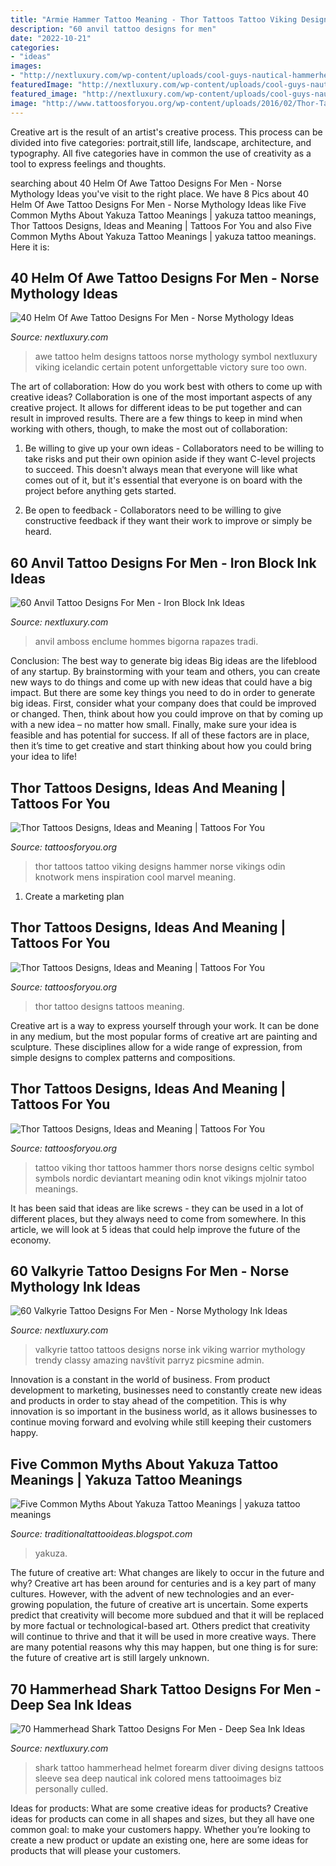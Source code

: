 ```yaml
---
title: "Armie Hammer Tattoo Meaning - Thor Tattoos Tattoo Viking Designs Hammer Norse Vikings Odin Knotwork Mens Inspiration Cool Marvel Meaning"
description: "60 anvil tattoo designs for men"
date: "2022-10-21"
categories:
- "ideas"
images:
- "http://nextluxury.com/wp-content/uploads/cool-guys-nautical-hammerhead-shark-tattoos-forearm-sleeve.jpg"
featuredImage: "http://nextluxury.com/wp-content/uploads/cool-guys-nautical-hammerhead-shark-tattoos-forearm-sleeve.jpg"
featured_image: "http://nextluxury.com/wp-content/uploads/cool-guys-nautical-hammerhead-shark-tattoos-forearm-sleeve.jpg"
image: "http://www.tattoosforyou.org/wp-content/uploads/2016/02/Thor-Tattoo-Designs.jpg"
---
```



Creative art is the result of an artist's creative process. This process can be divided into five categories: portrait,still life, landscape, architecture, and typography. All five categories have in common the use of creativity as a tool to express feelings and thoughts.

	

		
searching about 40 Helm Of Awe Tattoo Designs For Men - Norse Mythology Ideas you've visit to the right place. We have 8 Pics about 40 Helm Of Awe Tattoo Designs For Men - Norse Mythology Ideas like Five Common Myths About Yakuza Tattoo Meanings | yakuza tattoo meanings, Thor Tattoos Designs, Ideas and Meaning | Tattoos For You and also Five Common Myths About Yakuza Tattoo Meanings | yakuza tattoo meanings. Here it is:
		
    
## 40 Helm Of Awe Tattoo Designs For Men - Norse Mythology Ideas

<img loading=lazy src="http://nextluxury.com/wp-content/uploads/cool-arm-helm-of-awe-tattoo-design-ideas-for-male.jpg" onerror="this.onerror=null;this.src='https://tse2.mm.bing.net/th?id=OIP.QyvfWXp0OeUgzUSrrIxeHAHaHa&amp;pid=15.1';" alt="40 Helm Of Awe Tattoo Designs For Men - Norse Mythology Ideas">

_Source: nextluxury.com_

>awe tattoo helm designs tattoos norse mythology symbol nextluxury viking icelandic certain potent unforgettable victory sure too own. 

	

The art of collaboration: How do you work best with others to come up with creative ideas?
Collaboration is one of the most important aspects of any creative project. It allows for different ideas to be put together and can result in improved results. There are a few things to keep in mind when working with others, though, to make the most out of collaboration: 
1. Be willing to give up your own ideas - Collaborators need to be willing to take risks and put their own opinion aside if they want C-level projects to succeed. This doesn't always mean that everyone will like what comes out of it, but it's essential that everyone is on board with the project before anything gets started.

2. Be open to feedback - Collaborators need to be willing to give constructive feedback if they want their work to improve or simply be heard.

    
## 60 Anvil Tattoo Designs For Men - Iron Block Ink Ideas

<img loading=lazy src="https://nextluxury.com/wp-content/uploads/anvil-tattoo-rib-cage-side-of-body-ideas-for-gentlemen.jpg" onerror="this.onerror=null;this.src='https://tse2.mm.bing.net/th?id=OIP.LrkKkikoK3zIt1y9GbcZIgHaHa&amp;pid=15.1';" alt="60 Anvil Tattoo Designs For Men - Iron Block Ink Ideas">

_Source: nextluxury.com_

>anvil amboss enclume hommes bigorna rapazes tradi. 

	

Conclusion: The best way to generate big ideas
Big ideas are the lifeblood of any startup. By brainstorming with your team and others, you can create new ways to do things and come up with new ideas that could have a big impact. But there are some key things you need to do in order to generate big ideas. First, consider what your company does that could be improved or changed. Then, think about how you could improve on that by coming up with a new idea – no matter how small. Finally, make sure your idea is feasible and has potential for success. If all of these factors are in place, then it’s time to get creative and start thinking about how you could bring your idea to life!

    
## Thor Tattoos Designs, Ideas And Meaning | Tattoos For You

<img loading=lazy src="https://www.tattoosforyou.org/wp-content/uploads/2016/02/Hammer-of-Thor-Tattoo.jpg" onerror="this.onerror=null;this.src='https://tse4.mm.bing.net/th?id=OIP.ei93HQwkuVxiE4xP103v-wHaEV&amp;pid=15.1';" alt="Thor Tattoos Designs, Ideas and Meaning | Tattoos For You">

_Source: tattoosforyou.org_

>thor tattoos tattoo viking designs hammer norse vikings odin knotwork mens inspiration cool marvel meaning. 

	

1. Create a marketing plan 

    
## Thor Tattoos Designs, Ideas And Meaning | Tattoos For You

<img loading=lazy src="http://www.tattoosforyou.org/wp-content/uploads/2016/02/Thor-Tattoo-Designs.jpg" onerror="this.onerror=null;this.src='https://tse1.mm.bing.net/th?id=OIP.O3XNQbIpyfjNf-HDjtjpiwHaJ4&amp;pid=15.1';" alt="Thor Tattoos Designs, Ideas and Meaning | Tattoos For You">

_Source: tattoosforyou.org_

>thor tattoo designs tattoos meaning. 

	

Creative art is a way to express yourself through your work. It can be done in any medium, but the most popular forms of creative art are painting and sculpture. These disciplines allow for a wide range of expression, from simple designs to complex patterns and compositions.

    
## Thor Tattoos Designs, Ideas And Meaning | Tattoos For You

<img loading=lazy src="https://www.tattoosforyou.org/wp-content/uploads/2016/02/Thor-Hammer-Tattoo.jpg" onerror="this.onerror=null;this.src='https://tse4.mm.bing.net/th?id=OIP.9m6scbwb3qxwiW5dWGfDZgHaLC&amp;pid=15.1';" alt="Thor Tattoos Designs, Ideas and Meaning | Tattoos For You">

_Source: tattoosforyou.org_

>tattoo viking thor tattoos hammer thors norse designs celtic symbol symbols nordic deviantart meaning odin knot vikings mjolnir tatoo meanings. 

	

It has been said that ideas are like screws - they can be used in a lot of different places, but they always need to come from somewhere. In this article, we will look at 5 ideas that could help improve the future of the economy.

    
## 60 Valkyrie Tattoo Designs For Men - Norse Mythology Ink Ideas

<img loading=lazy src="http://nextluxury.com/wp-content/uploads/gentlemens-full-back-valkyrie-tattoo-ideas.jpg" onerror="this.onerror=null;this.src='https://tse1.mm.bing.net/th?id=OIP.vHhMlgByXO0_jMn4mh6zcAHaHa&amp;pid=15.1';" alt="60 Valkyrie Tattoo Designs For Men - Norse Mythology Ink Ideas">

_Source: nextluxury.com_

>valkyrie tattoo tattoos designs norse ink viking warrior mythology trendy classy amazing navštívit parryz picsmine admin. 

	

Innovation is a constant in the world of business. From product development to marketing, businesses need to constantly create new ideas and products in order to stay ahead of the competition. This is why innovation is so important in the business world, as it allows businesses to continue moving forward and evolving while still keeping their customers happy.

    
## Five Common Myths About Yakuza Tattoo Meanings | Yakuza Tattoo Meanings

<img loading=lazy src="https://lh4.googleusercontent.com/proxy/vRx7df3vFgsyLFEJk7plbfrDdjuBP4uZ108Diiw92fxn-cAV5wiGrQRP807RpNLJ2ddpiHkZ6gsg2ONVQBgtLHADPle1Du1m67YZ7RX351Jm_HzWXE4rzq7dR5gUmfXb2BbyP-5YaLnAvwzTSva6VPg=w1200-h630-p-k-no-nu" onerror="this.onerror=null;this.src='https://tse1.mm.bing.net/th?id=OIP.5i1pPqGdG286MpatSu1rVAHaEP&amp;pid=15.1';" alt="Five Common Myths About Yakuza Tattoo Meanings | yakuza tattoo meanings">

_Source: traditionaltattooideas.blogspot.com_

>yakuza. 

	

The future of creative art: What changes are likely to occur in the future and why?
Creative art has been around for centuries and is a key part of many cultures. However, with the advent of new technologies and an ever-growing population, the future of creative art is uncertain. Some experts predict that creativity will become more subdued and that it will be replaced by more factual or technological-based art. Others predict that creativity will continue to thrive and that it will be used in more creative ways. There are many potential reasons why this may happen, but one thing is for sure: the future of creative art is still largely unknown.

    
## 70 Hammerhead Shark Tattoo Designs For Men - Deep Sea Ink Ideas

<img loading=lazy src="http://nextluxury.com/wp-content/uploads/cool-guys-nautical-hammerhead-shark-tattoos-forearm-sleeve.jpg" onerror="this.onerror=null;this.src='https://tse4.mm.bing.net/th?id=OIP.gM5jIBbUlRtxTg--FdKtkgHaHa&amp;pid=15.1';" alt="70 Hammerhead Shark Tattoo Designs For Men - Deep Sea Ink Ideas">

_Source: nextluxury.com_

>shark tattoo hammerhead helmet forearm diver diving designs tattoos sleeve sea deep nautical ink colored mens tattooimages biz personally culled. 

	

Ideas for products: What are some creative ideas for products?
Creative ideas for products can come in all shapes and sizes, but they all have one common goal: to make your customers happy. Whether you’re looking to create a new product or update an existing one, here are some ideas for products that will please your customers.

